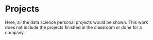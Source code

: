 # Projects

Here, all the data science personal projects would be shown. This work does not include the projects finished in the classroom or done for a company.
